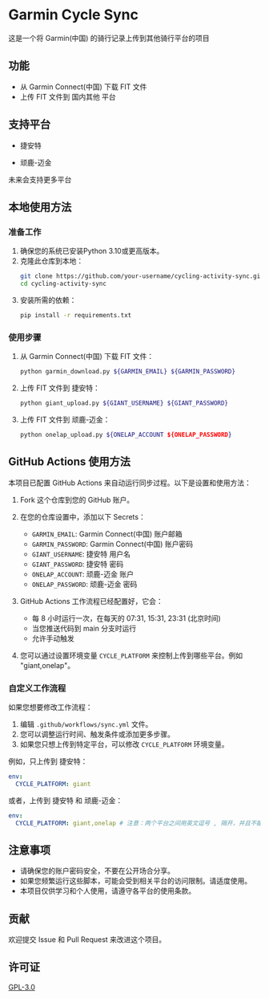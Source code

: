 # Garmin Cycle Sync

这是一个将 Garmin(中国) 的骑行记录上传到其他骑行平台的项目

## 功能

- 从 Garmin Connect(中国) 下载 FIT 文件
- 上传 FIT 文件到 国内其他 平台

## 支持平台

- 捷安特

- 顽鹿-迈金

未来会支持更多平台

## 本地使用方法

### 准备工作

1. 确保您的系统已安装Python 3.10或更高版本。
2. 克隆此仓库到本地：
   ```bash
   git clone https://github.com/your-username/cycling-activity-sync.git
   cd cycling-activity-sync
   ```
3. 安装所需的依赖：
   ```bash
   pip install -r requirements.txt
   ```

### 使用步骤

1. 从 Garmin Connect(中国) 下载 FIT 文件：
   ```bash
   python garmin_download.py ${GARMIN_EMAIL} ${GARMIN_PASSWORD}
   ```

2. 上传 FIT 文件到 捷安特：
   ```bash
   python giant_upload.py ${GIANT_USERNAME} ${GIANT_PASSWORD}
   ```

3. 上传 FIT 文件到 顽鹿-迈金：
   ```bash
   python onelap_upload.py ${ONELAP_ACCOUNT ${ONELAP_PASSWORD}
   ```

## GitHub Actions 使用方法

本项目已配置 GitHub Actions 来自动运行同步过程。以下是设置和使用方法：

1. Fork 这个仓库到您的 GitHub 账户。

2. 在您的仓库设置中，添加以下 Secrets：
   - `GARMIN_EMAIL`: Garmin Connect(中国) 账户邮箱
   - `GARMIN_PASSWORD`: Garmin Connect(中国) 账户密码
   - `GIANT_USERNAME`: 捷安特 用户名
   - `GIANT_PASSWORD`: 捷安特 密码
   - `ONELAP_ACCOUNT`: 顽鹿-迈金 账户
   - `ONELAP_PASSWORD`: 顽鹿-迈金 密码

3. GitHub Actions 工作流程已经配置好，它会：
   - 每 8 小时运行一次，在每天的 07:31, 15:31, 23:31 (北京时间)
   - 当您推送代码到 main 分支时运行
   - 允许手动触发

4. 您可以通过设置环境变量 `CYCLE_PLATFORM` 来控制上传到哪些平台。例如 "giant,onelap"。

### 自定义工作流程

如果您想要修改工作流程：

1. 编辑 `.github/workflows/sync.yml` 文件。
2. 您可以调整运行时间、触发条件或添加更多步骤。
3. 如果您只想上传到特定平台，可以修改 `CYCLE_PLATFORM` 环境变量。

例如，只上传到 捷安特：
```yaml
env:
  CYCLE_PLATFORM: giant
```

或者，上传到 捷安特 和 顽鹿-迈金：
```yaml
env:
  CYCLE_PLATFORM: giant,onelap # 注意：两个平台之间用英文逗号 , 隔开，并且不能有空格
```

## 注意事项

- 请确保您的账户密码安全，不要在公开场合分享。
- 如果您频繁运行这些脚本，可能会受到相关平台的访问限制。请适度使用。
- 本项目仅供学习和个人使用，请遵守各平台的使用条款。

## 贡献

欢迎提交 Issue 和 Pull Request 来改进这个项目。

## 许可证

[GPL-3.0](LICENSE)
